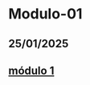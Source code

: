 # Modulo-01
## 25/01/2025
## <a href="https://humbertoeliasoares01.github.io/Modulo-01/">módulo 1</a>
